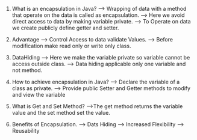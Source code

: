 
 1. What is an encapsulation in Java?
 --> Wrapping of data with a method that operate on the data is called as encapsulation.
 --> Here we avoid direct access to data by making variable private.
 --> To Operate on data we create publicly  define getter and setter.

 2. Advantage
 --> Control Access to data validate Values.
 --> Before modification make read only or write only class.
 3. DataHiding
 --> Here we make the variable private so variable cannot be access outside class.
 --> Data hiding applicable only one variable and not method.
 4. How to achieve encapsulation in Java?
 --> Declare the variable of a class as private.
 --> Provide public Setter and Getter methods to modify and view the variable 
 5. What is Get and Set Method?
 -->The get method returns the variable value and the set method set the value.
 6. Benefits of Encapsulation. 
 --> Dats Hiding
 --> Increased Flexibility
 --> Reusability